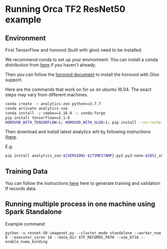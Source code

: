 # Running Orca TF2 ResNet50 example


## Environment

First TensorFlow and horovod (built with gloo) need to be installed.

We recommend conda to set up your environment. You can install a conda distribution from [here](https://docs.conda.io/projects/conda/en/latest/user-guide/install/)
if you haven't already.

Then you can follow the [horovod document](https://github.com/horovod/horovod/blob/master/docs/install.rst) to install the horovod with Gloo support.

Here are the commands that work on for us on ubuntu 16.04. The exact steps may vary from different machines.

```bash
conda create -n analytics-zoo python==3.7.7
conda activate analytics-zoo
conda install -y cmake==3.16.0 -c conda-forge
pip install tensorflow==2.1.0
HOROVOD_WITH_TENSORFLOW=1; HOROVOD_WITH_GLOO=1; pip install --no-cache-dir horovod==0.19.2
```

Then download and install latest analytics whl by following instructions ([here](https://analytics-zoo.github.io/master/#PythonUserGuide/install/#install-the-latest-nightly-build-wheels-for-pip).

E.g.
```bash
pip install analytics_zoo-${VERSION}-${TIMESTAMP}-py2.py3-none-${OS}_x86_64.whl[ray]
```

## Training Data

You can follow the instructions [here](https://github.com/tensorflow/models/tree/master/research/slim#an-automated-script-for-processing-imagenet-data) here
to generate training and validation tf records data.


## Running multiple process in one machine using Spark Standalone

Example command:

```
python -u resnet-50-imagenet.py --cluster_mode standalone --worker_num 8 --executor_cores 18 --data_dir $TF_RECORDS_PATH --use_bf16 --enable_numa_binding
```
